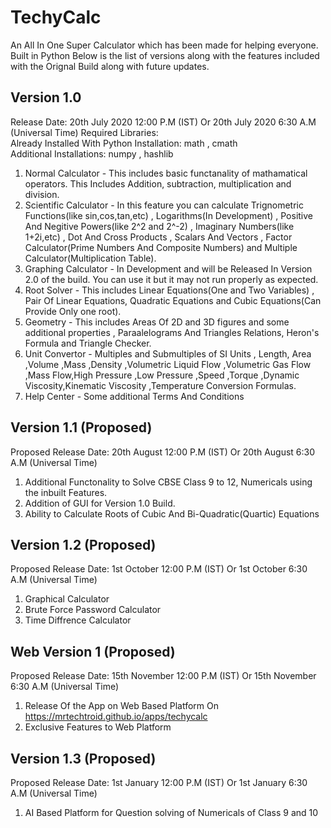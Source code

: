 # TechyCalc 
An All In One Super Calculator which has been made for helping everyone.  Built in Python
Below is the list of versions along with the features included with the Orignal Build along with future updates.
## Version 1.0
Release Date: 20th July 2020 12:00 P.M (IST) Or 20th July 2020 6:30 A.M (Universal Time)
Required Libraries:  
Already Installed With Python Installation: math , cmath  
Additional Installations: numpy , hashlib  
1. Normal Calculator - This includes basic functanality of mathamatical operators. This Includes Addition, subtraction, multiplication and division.  
2. Scientific Calculator - In this feature you can calculate Trignometric Functions(like sin,cos,tan,etc) , Logarithms(In Development) , Positive And Negitive Powers(like 2^2 and 2^-2) , Imaginary Numbers(like 1+2i,etc) , Dot And Cross Products , Scalars And Vectors , Factor Calculator(Prime Numbers And Composite Numbers) and  Multiple Calculator(Multiplication Table).  
3. Graphing Calculator - In Development and will be Released In Version 2.0 of the build. You can use it but it may not run properly as expected.  
4. Root Solver - This includes Linear Equations(One and Two Variables) , Pair Of Linear Equations, Quadratic Equations and Cubic Equations(Can Provide Only one root).  
5. Geometry - This includes Areas Of 2D and 3D figures and some additional properties , Paraalelograms And Triangles Relations, Heron's Formula and Triangle Checker.  
6. Unit Convertor - Multiples and Submultiples of SI Units , Length, Area ,Volume ,Mass ,Density ,Volumetric Liquid Flow ,Volumetric Gas Flow ,Mass Flow,High Pressure ,Low Pressure ,Speed ,Torque ,Dynamic Viscosity,Kinematic Viscosity ,Temperature Conversion Formulas.  
7. Help Center - Some additional Terms And Conditions
## Version 1.1 (Proposed)
Proposed Release Date: 20th August 12:00 P.M (IST) Or 20th August 6:30 A.M (Universal Time) 
1. Additional Functonality to Solve CBSE Class 9 to 12, Numericals using the inbuilt Features.  
2. Addition of GUI for Version 1.0 Build.  
3. Ability to Calculate Roots of Cubic And Bi-Quadratic(Quartic) Equations 
## Version 1.2 (Proposed)
Proposed Release Date: 1st October 12:00 P.M (IST) Or 1st October 6:30 A.M (Universal Time) 
1. Graphical Calculator 
2. Brute Force Password Calculator
3. Time Diffrence Calculator
## Web Version 1 (Proposed)
Proposed Release Date: 15th November 12:00 P.M (IST) Or 15th November 6:30 A.M (Universal Time)
1. Release Of the App on Web Based Platform On https://mrtechtroid.github.io/apps/techycalc
2. Exclusive Features to Web Platform
## Version 1.3 (Proposed)
Proposed Release Date: 1st January 12:00 P.M (IST) Or 1st January 6:30 A.M (Universal Time)
1. AI Based Platform for Question solving of Numericals of Class 9 and 10 


